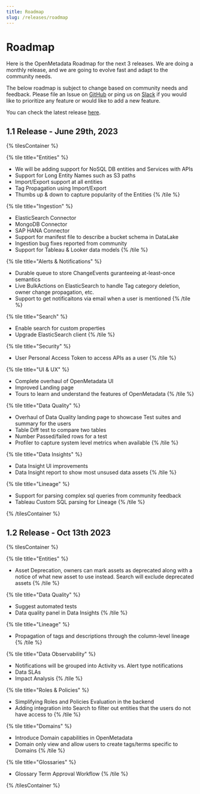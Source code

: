 ```yaml
---
title: Roadmap
slug: /releases/roadmap
---
```


# Roadmap

Here is the OpenMetadata Roadmap for the next 3 releases. We are doing a monthly release, and we are going to evolve fast
and adapt to the community needs.

The below roadmap is subject to change based on community needs and feedback. Please file an Issue on [GitHub](https://github.com/open-metadata/OpenMetadata/issues) 
or ping us on [Slack](https://slack.open-metadata.org/) if you would like to prioritize any feature or would like to add a new feature.

You can check the latest release [here](/releases/all-releases).


## 1.1 Release - June 29th, 2023

{% tilesContainer %}

{% tile title="Entities" %}
- We will be adding support for NoSQL DB entities and Services with APIs
- Support for Long Entity Names such as S3 paths
- Import/Export support at all entities
- Tag Propagation using Import/Export
- Thumbs up & down to capture popularity of the Entities
{% /tile %}

{% tile title="Ingestion" %}
- ElasticSearch Connector
- MongoDB Connector
- SAP HANA Connector
- Support for manifest file to describe a bucket schema in DataLake
- Ingestion bug fixes reported from community
- Support for Tableau & Looker data models
{% /tile %}

{% tile title="Alerts & Notifications" %}
- Durable queue to store ChangeEvents guranteeing at-least-once semantics
- Live BulkActions on ElasticSearch to handle Tag category deletion, owner change propagation, etc.
- Support to get notificaitons via email when a user is mentioned 
{% /tile %}

{% tile title="Search" %}
- Enable search for custom properties 
- Upgrade ElasticSearch client
{% /tile %}

{% tile title="Security" %}
- User Personal Access Token to access APIs as a user
{% /tile %}

{% tile title="UI & UX" %}
- Complete overhaul of OpenMetadata UI 
- Improved Landing page 
- Tours to learn and understand the features of OpenMetadata
{% /tile %}

{% tile title="Data Quality" %}
- Overhaul of Data Quality landing page to showcase Test suites and summary for the users
- Table Diff test to compare two tables
- Number Passed/failed rows for a test 
- Profiler to capture system level metrics when available
{% /tile %}

{% tile title="Data Insights" %}
- Data Insight UI improvements
- Data Insight report to show most unsused data assets
{% /tile %}

{% tile title="Lineage" %}
- Support for parsing complex sql queries from community feedback
- Tableau Custom SQL parsing for Lineage
{% /tile %}

{% /tilesContainer %}


## 1.2 Release - Oct 13th 2023

{% tilesContainer %}

{% tile title="Entities" %}
- Asset Deprecation, owners can mark assets as deprecated along with a notice of what new asset to use instead. Search will exclude deprecated assets
{% /tile %}

{% tile title="Data Quality" %}
- Suggest automated tests
- Data quality panel in Data Insights
{% /tile %}

{% tile title="Lineage" %}
- Propagation of tags and descriptions through the column-level lineage
{% /tile %}

{% tile title="Data Observability" %}
- Notifications will be grouped into Activity vs. Alert type notifications
- Data SLAs
- Impact Analysis
{% /tile %}

{% tile title="Roles & Policies" %}
- Simplifying Roles and Policies Evaluation in the backend
- Adding integration into Search to filter out entities that the users do not have access to
{% /tile %}

{% tile title="Domains" %}
- Introduce Domain capabilities in OpenMetadata
- Domain only view and allow users to create tags/terms specific to Domains
{% /tile %}

{% tile title="Glossaries" %}
- Glossary Term Approval Workflow
{% /tile %}

{% /tilesContainer %}
